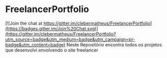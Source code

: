 # FreelancerPortfolio

[![Join the chat at https://gitter.im/clebermatheus/FreelancerPortfolio](https://badges.gitter.im/Join%20Chat.svg)](https://gitter.im/clebermatheus/FreelancerPortfolio?utm_source=badge&utm_medium=badge&utm_campaign=pr-badge&utm_content=badge)
Neste Repositório encontra todos os projetos que desenvolvi envolvendo o site freelancer
